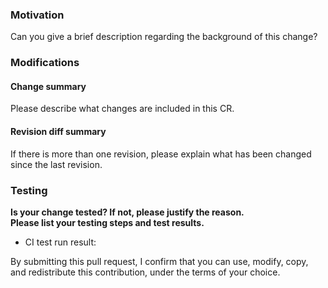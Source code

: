 ### Motivation
Can you give a brief description regarding the background of this change?



### Modifications
#### Change summary
Please describe what changes are included in this CR. 

#### Revision diff summary
If there is more than one revision, please explain what has been changed since the last revision.

### Testing
 **Is your change tested? If not, please justify the reason.**  
 **Please list your testing steps and test results.** 
- CI test run result: <link>


By submitting this pull request, I confirm that you can use, modify, copy, and redistribute this contribution, under the terms of your choice.
